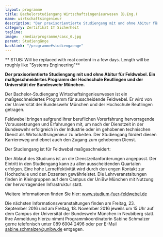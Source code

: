 ```yaml
---
layout: programme
title: Bachelorstudiengang Wirtschaftsingenieurwesen (B.Eng.)
name: wirtschaftsingenieur
description: "Der praxisorientierte Studiengang mit und ohne Abitur für Feldwebel. Ein maßgeschneidertes Programm der Hochschule Reutlingen und der Universität der Bundeswehr München."
category: Zertifikat IT Sicherheit
tagline: 
image:  /media/programme/casc_6.jpg
parent: Studiengänge
backlink: "/programme#studiengaenge"
---
```



** STUB: Will be replaced with real content in a few days. Length will be roughly like "Systems Engineering"**


**Der praxisorientierte Studiengang mit und ohne Abitur für Feldwebel. Ein maßgeschneidertes Programm der Hochschule Reutlingen und der Universität der Bundeswehr München.**

Der Bachelor-Studiengang Wirtschaftsingenieurwesen ist ein maßgeschneidertes Programm für ausscheidende Feldwebel. Er wird von der Universität der Bundeswehr München und der Hochschule Reutlingen getragen.

Feldwebel bringen aufgrund ihrer beruflichen Vorerfahrung hervorragende Voraussetzungen und Erfahrungen mit, um nach der Dienstzeit in der Bundeswehr erfolgreich in der Industrie oder im gehobenen technischen Dienst als Wirtschaftsingenieur zu arbeiten. Der Studiengang fördert diesen Karriereweg und ebnet auch den Zugang zum gehobenen Dienst.

Der Studiengang ist für Feldwebel maßgeschneidert:

Der Ablauf des Studiums ist an die Dienstzeitanforderungen angepasst. Der Eintritt in den Studiengang kann zu allen ausscheidenden Quartalen erfolgen.
Eine hohe Lerneffektivität wird durch den engen Kontakt zur Hochschule und den Dozenten gewährleistet. Die Lehrveranstaltungen finden in Kleingruppen auf dem Campus der UniBw München mit Nutzung der hervorragenden Infrastruktur statt.

Weitere Informationen finden Sie hier: www.studium-fuer-feldwebel.de

Die nächsten Informationsveranstaltungen finden am Freitag, 23. September 2016 und am Freitag, 18. November 2016 jeweils um 15 Uhr auf dem Campus der Universität der Bundeswehr München in Neubiberg statt.
Ihre Anmeldung hierzu nimmt Programmkoordinatorin Sabine Schmalzer gerne telefonisch unter 089 6004 2496 oder per E-Mail  sabine.schmalzer@unibw.de entgegen.


